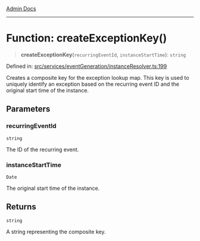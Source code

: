 [Admin Docs](/)

***

# Function: createExceptionKey()

> **createExceptionKey**(`recurringEventId`, `instanceStartTime`): `string`

Defined in: [src/services/eventGeneration/instanceResolver.ts:199](https://github.com/Sourya07/talawa-api/blob/583d62db9438de398bb9012a4a2617e2cb268b08/src/services/eventGeneration/instanceResolver.ts#L199)

Creates a composite key for the exception lookup map.
This key is used to uniquely identify an exception based on the recurring event ID
and the original start time of the instance.

## Parameters

### recurringEventId

`string`

The ID of the recurring event.

### instanceStartTime

`Date`

The original start time of the instance.

## Returns

`string`

A string representing the composite key.
